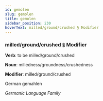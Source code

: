 ```yaml
---
id: gemolen
slug: gemolen
title: gemolen
sidebar_position: 230
hoverText: milled/ground/crushed § Modifier
---
```


### milled/ground/crushed § Modifier

**Verb**: to be milled/ground/crushed

**Noun**: milledness/groundness/crushedness

**Modifier**: milled/ground/crushed

German gemahlen 

*Germanic Language Family*